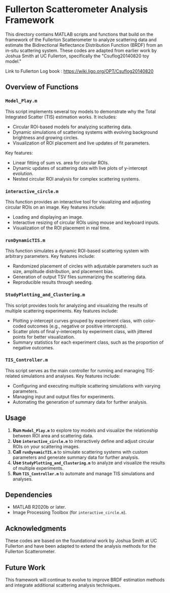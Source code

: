 # Fullerton Scatterometer Analysis Framework

This directory contains MATLAB scripts and functions that build on the framework of the Fullerton Scatterometer to analyze scattering data and estimate the Bidirectional Reflectance Distribution Function (BRDF) from an in-situ scattering system. These codes are adapted from earlier work by Joshua Smith at UC Fullerton, specifically the "Csuflog20140820 toy model."

Link to Fullerton Log book : https://wiki.ligo.org/OPT/Csuflog20140820


## Overview of Functions

### `Model_Play.m`
This script implements several toy models to demonstrate why the Total Integrated Scatter (TIS) estimation works. It includes:
- Circular ROI-based models for analyzing scattering data.
- Dynamic simulations of scattering systems with evolving background brightness and growing circles.
- Visualization of ROI placement and live updates of fit parameters.

Key features:
- Linear fitting of sum vs. area for circular ROIs.
- Dynamic updates of scattering data with live plots of y-intercept evolution.
- Nested circular ROI analysis for complex scattering systems.

### `interactive_circle.m`
This function provides an interactive tool for visualizing and adjusting circular ROIs on an image. Key features include:
- Loading and displaying an image.
- Interactive resizing of circular ROIs using mouse and keyboard inputs.
- Visualization of the ROI placement in real time.

### `runDynamicTIS.m`
This function simulates a dynamic ROI-based scattering system with arbitrary parameters. Key features include:
- Randomized placement of circles with adjustable parameters such as size, amplitude distribution, and placement bias.
- Generation of output TSV files summarizing the scattering data.
- Reproducible results through seeding.

### `StudyPlotting_and_Clustering.m`
This script provides tools for analyzing and visualizing the results of multiple scattering experiments. Key features include:
- Plotting y-intercept curves grouped by experiment class, with color-coded outcomes (e.g., negative or positive intercepts).
- Scatter plots of final y-intercepts by experiment class, with jittered points for better visualization.
- Summary statistics for each experiment class, such as the proportion of negative outcomes.

### `TIS_Controller.m`
This script serves as the main controller for running and managing TIS-related simulations and analyses. Key features include:
- Configuring and executing multiple scattering simulations with varying parameters.
- Managing input and output files for experiments.
- Automating the generation of summary data for further analysis.

## Usage

1. **Run `Model_Play.m`** to explore toy models and visualize the relationship between ROI area and scattering data.
2. **Use `interactive_circle.m`** to interactively define and adjust circular ROIs on your scattering images.
3. **Call `runDynamicTIS.m`** to simulate scattering systems with custom parameters and generate summary data for further analysis.
4. **Use `StudyPlotting_and_Clustering.m`** to analyze and visualize the results of multiple experiments.
5. **Run `TIS_Controller.m`** to automate and manage TIS simulations and analyses.

## Dependencies

- MATLAB R2020b or later.
- Image Processing Toolbox (for `interactive_circle.m`).

## Acknowledgments

These codes are based on the foundational work by Joshua Smith at UC Fullerton and have been adapted to extend the analysis methods for the Fullerton Scatterometer.

## Future Work

This framework will continue to evolve to improve BRDF estimation methods and integrate additional scattering analysis techniques.